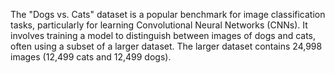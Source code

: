 The "Dogs vs. Cats" dataset is a popular benchmark for image classification tasks, particularly for learning Convolutional Neural Networks (CNNs). 
It involves training a model to distinguish between images of dogs and cats, often using a subset of a larger dataset. 
The larger dataset contains 24,998 images (12,499 cats and 12,499 dogs).
